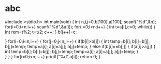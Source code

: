 # abc
#include <stdio.h>
int main(void) 
{
int n,i,j=0,b[100],a[100];
scanf("%d",&n);
for(i=0;i<n;i++)
scanf("%d",&a[i]);
for(i=0;i<n;i++)
{
	int t=a[i],c=0;
	while(t)
	{
		int rem=t%2;
		t=t/2;
		c++;
    }
    b[j++]=c;
 
}
for(i=0;i<n;i++)
{
	for(j=0;j<n;j++)
	{
		if(b[i]>b[j])
		{
			int temp=b[i];
			b[i]=b[j];
			b[j]=temp;
			temp=a[i];
			a[i]=a[j];
			a[j]=temp;
		}
		else if(b[i]==b[j])
		{
			if(a[i]>a[j])
		{
			int temp=b[i];
			b[i]=b[j];
			b[j]=temp;
			temp=a[i];
			a[i]=a[j];
			a[j]=temp;
		}	
		}
	}
}
for(i=0;i<n;i++)
printf("%d",a[i]);
return 0;
}
